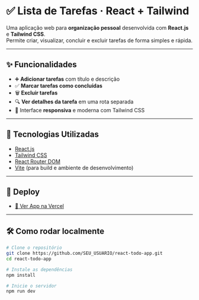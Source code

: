 # ✅ Lista de Tarefas · React + Tailwind

Uma aplicação web para **organização pessoal** desenvolvida com **React.js** e **Tailwind CSS**.  
Permite criar, visualizar, concluir e excluir tarefas de forma simples e rápida.

---

## ✨ Funcionalidades

- ➕ **Adicionar tarefas** com título e descrição
- ✅ **Marcar tarefas como concluídas**
- 🗑️ **Excluir tarefas**
- 🔍 **Ver detalhes da tarefa** em uma rota separada
- 📱 Interface **responsiva** e moderna com Tailwind CSS

---

## 🧰 Tecnologias Utilizadas

- [React.js](https://reactjs.org/)
- [Tailwind CSS](https://tailwindcss.com/)
- [React Router DOM](https://reactrouter.com/)
- [Vite](https://vitejs.dev/) (para build e ambiente de desenvolvimento)

---

## 🚀 Deploy

- [🔗 Ver App na Vercel](https://lista-de-tarefas-ecru-ten.vercel.app/)

---

## 🛠️ Como rodar localmente

```bash
# Clone o repositório
git clone https://github.com/SEU_USUARIO/react-todo-app.git
cd react-todo-app

# Instale as dependências
npm install

# Inicie o servidor
npm run dev

